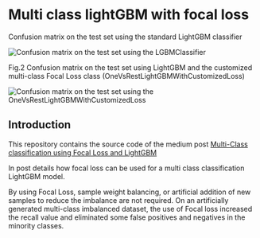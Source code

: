 # Multi class lightGBM with focal loss

Confusion matrix on the test set using the standard LightGBM classifier

![Confusion matrix on the test set using the LGBMClassifier](https://github.com/lucacarniato/multi-class-lightgbm-with-focal-loss/blob/main/figures/LightGBMConfusionMatrix.png?raw=true)

Fig.2 Confusion matrix on the test set using LightGBM and the customized multi-class Focal Loss class (OneVsRestLightGBMWithCustomizedLoss)

![Confusion matrix on the test set using the OneVsRestLightGBMWithCustomizedLoss](https://github.com/lucacarniato/multi-class-lightgbm-with-focal-loss/blob/main/figures/LightGBMFocalLossConfusionMatrix.png?raw=true)

## Introduction

This repository contains the source code of the medium post [Multi-Class classification using Focal Loss and LightGBM](https://towardsdatascience.com/multi-class-classification-using-focal-loss-and-lightgbm-a6a6dec28872)

In post details how focal loss can be used for a multi class classification LightGBM model.

By using Focal Loss, sample weight balancing, or artificial addition of new samples to reduce the imbalance are not required. 
On an artificially generated multi-class imbalanced dataset, the use of Focal loss increased the recall value and eliminated some false positives and negatives in the minority classes.

